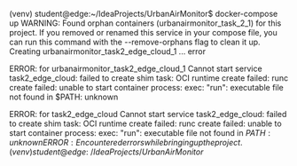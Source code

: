 (venv) student@edge:~/IdeaProjects/UrbanAirMonitor$ docker-compose up
WARNING: Found orphan containers (urbanairmonitor_task_2_1) for this project. If you removed or renamed this service in your compose file, you can run this command with the --remove-orphans flag to clean it up.
Creating urbanairmonitor_task2_edge_cloud_1 ... error

ERROR: for urbanairmonitor_task2_edge_cloud_1  Cannot start service task2_edge_cloud: failed to create shim task: OCI runtime create failed: runc create failed: unable to start container process: exec: "run": executable file not found in $PATH: unknown

ERROR: for task2_edge_cloud  Cannot start service task2_edge_cloud: failed to create shim task: OCI runtime create failed: runc create failed: unable to start container process: exec: "run": executable file not found in $PATH: unknown
ERROR: Encountered errors while bringing up the project.
(venv) student@edge:~/IdeaProjects/UrbanAirMonitor$ 

